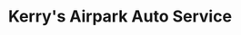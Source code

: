 ---
title: "Kerry's Airpark Auto Service"
url: /scottsdale/kerrys-airpark-auto-service/
shop: Autowerkstatt
---